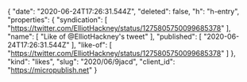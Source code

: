 {
  "date": "2020-06-24T17:26:31.544Z",
  "deleted": false,
  "h": "h-entry",
  "properties": {
    "syndication": [
      "https://twitter.com/ElliotHackney/status/1275805750099685378"
    ],
    "name": [
      "Like of @ElliotHackney's tweet"
    ],
    "published": [
      "2020-06-24T17:26:31.544Z"
    ],
    "like-of": [
      "https://twitter.com/ElliotHackney/status/1275805750099685378"
    ]
  },
  "kind": "likes",
  "slug": "2020/06/9jacd",
  "client_id": "https://micropublish.net"
}

